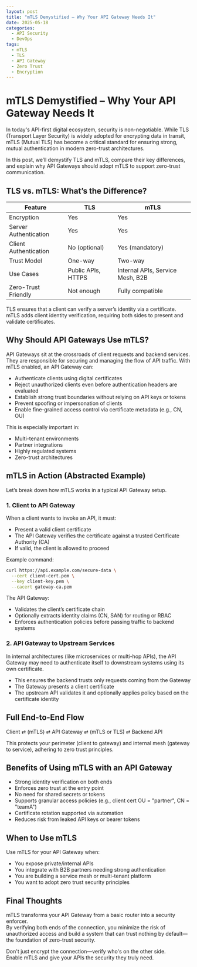 ```yaml
---
layout: post
title: "mTLS Demystified – Why Your API Gateway Needs It"
date: 2025-05-18
categories:
  - API Security
  - DevOps
tags:
  - mTLS
  - TLS
  - API Gateway
  - Zero Trust
  - Encryption
---
```


# mTLS Demystified – Why Your API Gateway Needs It

In today's API-first digital ecosystem, security is non-negotiable. While TLS (Transport Layer Security) is widely adopted for encrypting data in transit, mTLS (Mutual TLS) has become a critical standard for ensuring strong, mutual authentication in modern zero-trust architectures.

In this post, we’ll demystify TLS and mTLS, compare their key differences, and explain why API Gateways should adopt mTLS to support zero-trust communication.

## TLS vs. mTLS: What’s the Difference?

| Feature               | TLS                         | mTLS                            |
|-----------------------|------------------------------|----------------------------------|
| Encryption            | Yes                         | Yes                             |
| Server Authentication | Yes                         | Yes                             |
| Client Authentication | No (optional)               | Yes (mandatory)                 |
| Trust Model           | One-way                     | Two-way                         |
| Use Cases             | Public APIs, HTTPS          | Internal APIs, Service Mesh, B2B |
| Zero-Trust Friendly   | Not enough                  | Fully compatible                |

TLS ensures that a client can verify a server’s identity via a certificate.  
mTLS adds client identity verification, requiring both sides to present and validate certificates.

## Why Should API Gateways Use mTLS?

API Gateways sit at the crossroads of client requests and backend services. They are responsible for securing and managing the flow of API traffic. With mTLS enabled, an API Gateway can:

- Authenticate clients using digital certificates
- Reject unauthorized clients even before authentication headers are evaluated
- Establish strong trust boundaries without relying on API keys or tokens
- Prevent spoofing or impersonation of clients
- Enable fine-grained access control via certificate metadata (e.g., CN, OU)

This is especially important in:
- Multi-tenant environments
- Partner integrations
- Highly regulated systems
- Zero-trust architectures

## mTLS in Action (Abstracted Example)

Let’s break down how mTLS works in a typical API Gateway setup.

### 1. Client to API Gateway

When a client wants to invoke an API, it must:
- Present a valid client certificate
- The API Gateway verifies the certificate against a trusted Certificate Authority (CA)
- If valid, the client is allowed to proceed

Example command:

```bash
curl https://api.example.com/secure-data \
  --cert client-cert.pem \
  --key client-key.pem \
  --cacert gateway-ca.pem
```

The API Gateway:
- Validates the client’s certificate chain
- Optionally extracts identity claims (CN, SAN) for routing or RBAC
- Enforces authentication policies before passing traffic to backend systems

### 2. API Gateway to Upstream Services

In internal architectures (like microservices or multi-hop APIs), the API Gateway may need to authenticate itself to downstream systems using its own certificate.

- This ensures the backend trusts only requests coming from the Gateway
- The Gateway presents a client certificate
- The upstream API validates it and optionally applies policy based on the certificate identity

## Full End-to-End Flow

Client ⇄ (mTLS) ⇄ API Gateway ⇄ (mTLS or TLS) ⇄ Backend API

This protects your perimeter (client to gateway) and internal mesh (gateway to service), adhering to zero trust principles.

## Benefits of Using mTLS with an API Gateway

- Strong identity verification on both ends
- Enforces zero trust at the entry point
- No need for shared secrets or tokens
- Supports granular access policies (e.g., client cert OU = "partner", CN = "teamA")
- Certificate rotation supported via automation
- Reduces risk from leaked API keys or bearer tokens

## When to Use mTLS

Use mTLS for your API Gateway when:
- You expose private/internal APIs
- You integrate with B2B partners needing strong authentication
- You are building a service mesh or multi-tenant platform
- You want to adopt zero trust security principles

## Final Thoughts

mTLS transforms your API Gateway from a basic router into a security enforcer.  
By verifying both ends of the connection, you minimize the risk of unauthorized access and build a system that can trust nothing by default—the foundation of zero-trust security.

Don't just encrypt the connection—verify who's on the other side.  
Enable mTLS and give your APIs the security they truly need.
